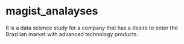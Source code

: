 # magist_analayses

It is a data science study for a company that has a desire to enter the Brazilian market with advanced technology products.
